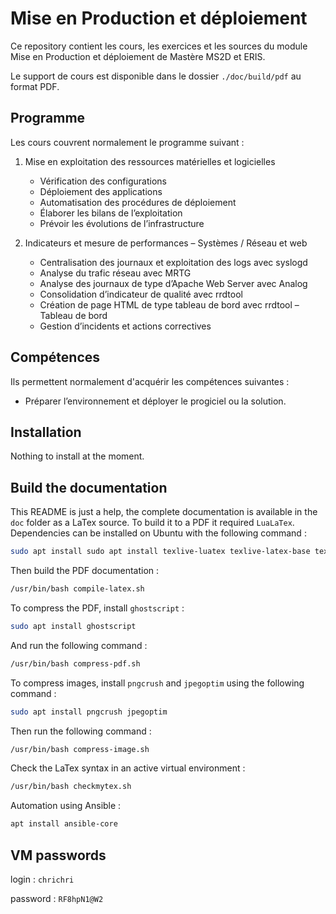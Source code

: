 # Mise en Production et déploiement

Ce repository contient les cours, les exercices et les sources du module Mise en Production et déploiement de Mastère
MS2D et ERIS.

Le support de cours est disponible dans le dossier `./doc/build/pdf` au format PDF.

## Programme

Les cours couvrent normalement le programme suivant :

1. Mise en exploitation des ressources matérielles et logicielles

    * Vérification des configurations
    * Déploiement des applications
    * Automatisation des procédures de déploiement
    * Élaborer les bilans de l’exploitation
    * Prévoir les évolutions de l’infrastructure

2. Indicateurs et mesure de performances – Systèmes / Réseau et web

    * Centralisation des journaux et exploitation des logs avec syslogd
    * Analyse du trafic réseau avec MRTG
    * Analyse des journaux de type d’Apache Web Server avec Analog
    * Consolidation d’indicateur de qualité avec rrdtool
    * Création de page HTML de type tableau de bord avec rrdtool – Tableau de bord
    * Gestion d’incidents et actions correctives

## Compétences

Ils permettent normalement d'acquérir les compétences suivantes :

* Préparer l’environnement et déployer le progiciel ou la solution.

## Installation

Nothing to install at the moment.

## Build the documentation

This README is just a help, the complete documentation is available in the `doc` folder as a LaTex source.
To build it to a PDF it required `LuaLaTex`.
Dependencies can be installed on Ubuntu with the following command :

```bash
sudo apt install sudo apt install texlive-luatex texlive-latex-base texlive-latex-recommended texlive-pictures texlive-fonts-extra texlive-latex-extra fonts-ebgaramond
```

Then build the PDF documentation :

```bash
/usr/bin/bash compile-latex.sh
```

To compress the PDF, install `ghostscript` :

 ```bash
 sudo apt install ghostscript
 ```

And run the following command :

```bash
/usr/bin/bash compress-pdf.sh
```

To compress images, install `pngcrush` and `jpegoptim` using the following command :

```bash
sudo apt install pngcrush jpegoptim
```

Then run the following command :

```bash
/usr/bin/bash compress-image.sh
```

Check the LaTex syntax in an active virtual environment :

```bash
/usr/bin/bash checkmytex.sh
```

Automation using Ansible :

```bash
apt install ansible-core
```

## VM passwords

login : `chrichri`

password : `RF8hpN1@W2`
